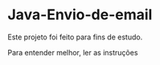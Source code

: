 # Java-Envio-de-email

Este projeto foi feito para fins de estudo.

Para entender melhor, ler as instruções
